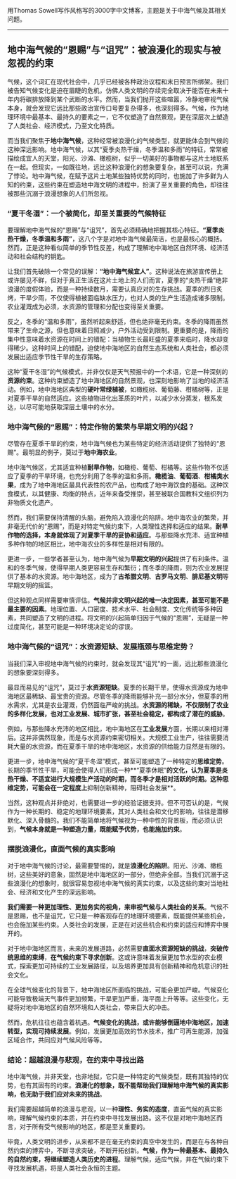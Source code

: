 用Thomas Sowell写作风格写的3000字中文博客，主题是关于中海气候及其相关问题。

---

## 地中海气候的“恩赐”与“诅咒”：被浪漫化的现实与被忽视的约束

气候，这个词汇在现代社会中，几乎已经被各种政治议程和末日预言所绑架。我们被告知气候变化是迫在眉睫的危机，仿佛人类文明的存续完全取决于能否在未来十年内将碳排放降到某个武断的水平。然而，当我们抛开这些喧嚣，冷静地审视气候本身，就会发现它远比那些政治宣传口号要复杂得多，也深刻得多。气候，作为地理环境中最基本、最持久的要素之一，它不仅塑造了自然景观，更在深层次上塑造了人类社会、经济模式，乃至文化特质。

而当我们聚焦于**地中海气候**，这种经常被浪漫化的气候类型，就更能体会到气候的这种深远影响。地中海气候，以其“夏季炎热干燥，冬季温和多雨”的特征，常常被描绘成宜人的天堂，阳光、沙滩、橄榄树，似乎一切美好的事物都与这片土地联系在一起。但现实，一如既往地，远比这种浪漫化的想象要复杂，甚至可以说，充满了悖论。地中海气候，在赋予这片土地某些独特优势的同时，也施加了许多鲜为人知的约束，这些约束在塑造地中海文明的进程中，扮演了至关重要的角色，却往往被那些沉溺于浪漫想象的人们所忽视。

### “夏干冬湿”：一个被简化，却至关重要的气候特征

要理解地中海气候的“恩赐”与“诅咒”，首先必须精确地把握其核心特征。**“夏季炎热干燥，冬季温和多雨”**，这八个字是对地中海气候最简洁，也是最核心的概括。然而，正是这种看似简单的季节性反差，构成了理解地中海地区自然环境、经济活动和社会结构的钥匙。

让我们首先破除一个常见的误解：**“地中海气候宜人”**。这种说法在旅游宣传册上或许屡见不鲜，但对于真正生活在这片土地上的人们而言，夏季的“炎热干燥”绝非浪漫的度假体验，而是一种持续数月，需要认真应对的生存挑战。夏季的烈日炙烤，干旱少雨，不仅使得植被面临缺水压力，也对人类的生产生活造成诸多限制。农业灌溉成为必须，水资源的管理和分配也变得至关重要。

反之，冬季的“温和多雨”，虽然听起来舒适，但也绝非毫无约束。冬季的降雨虽然带来了生命之源，但也意味着日照减少，户外活动受到限制。更重要的是，降雨的集中性意味着水资源在时间上的错配：当植物生长最旺盛的夏季来临时，降水却变得稀少。这种时间上的错配，迫使地中海地区的自然生态系统和人类社会，都必须发展出适应季节性干旱的生存策略。

这种“夏干冬湿”的气候模式，并非仅仅是天气预报中的一个术语，它是一种深刻的**资源约束**。这种约束塑造了地中海地区的自然景观，也深刻地影响了当地的经济活动。例如，地中海地区典型的**硬叶常绿植被**，如橄榄树、葡萄藤、柑橘树等，正是对夏季干旱的自然适应。这些植物进化出革质的叶片，以减少水分蒸发，根系发达，以尽可能地获取深层土壤中的水分。

### 地中海气候的“恩赐”：特定作物的繁荣与早期文明的兴起？

尽管存在夏季干旱的约束，地中海气候也为某些特定的经济活动提供了独特的“恩赐”。最明显的例子，莫过于**地中海农业**。

地中海气候区，尤其适宜种植**耐旱作物**，如橄榄、葡萄、柑橘等。这些作物不仅适应了夏季的干旱环境，也充分利用了冬季的温和多雨。**橄榄油**、**葡萄酒**、**柑橘类水果**，成为了地中海地区最具代表性的农产品，也构成了地中海饮食的基础。这种饮食模式，以其健康、均衡的特点，近年来备受推崇，甚至被联合国教科文组织列为非物质文化遗产。

然而，我们需要保持清醒的头脑，避免陷入浪漫化的陷阱。地中海农业的繁荣，并非毫无代价的“恩赐”，而是对特定气候约束下，人类理性选择和适应的结果。**耐旱作物的选择，本身就体现了对夏季干旱的妥协和适应**。与那些降水充沛、适宜种植多种作物的地区相比，地中海农业的多样性是相对有限的。

更进一步，一些学者甚至认为，地中海气候为**早期文明的兴起**提供了有利条件。温和的冬季气候，使得早期人类更容易生存和繁衍；而冬季的降雨，则为农业发展提供了基本的水资源。地中海地区，成为了**古希腊文明**、**古罗马文明**、**腓尼基文明**等早期文明的摇篮。

但这种观点同样需要审慎评估。**气候并非文明兴起的唯一决定因素，甚至可能不是最主要的因素**。地理位置、人口密度、技术水平、社会制度、文化传统等多种因素，共同塑造了文明的进程。将文明的兴起简单归因于气候的“恩赐”，无疑是一种过度简化，甚至可能是一种环境决定论的谬误。

### 地中海气候的“诅咒”：水资源短缺、发展瓶颈与思维定势？

当我们深入审视地中海气候的约束时，就会发现其“诅咒”的一面，远比那些浪漫化的想象要深刻得多。

最显而易见的“诅咒”，莫过于**水资源短缺**。夏季的长期干旱，使得水资源成为地中海地区最稀缺、最宝贵的资源。尽管冬季的降雨能够补充一部分水分，但夏季的用水需求，尤其是农业灌溉，仍然面临严峻的挑战。**水资源的稀缺，不仅限制了农业的多样化发展，也对工业发展、城市扩张，甚至社会稳定，都构成了潜在的威胁**。

例如，与那些降水充沛的地区相比，地中海地区在**工业发展**方面，长期以来相对滞后。这并非偶然现象，而是与水资源约束密切相关。大规模工业生产，往往需要消耗大量的水资源，而在夏季干旱的地中海地区，水资源的供给能力显然是有限的。

更进一步，地中海气候的“夏干冬湿”模式，甚至可能塑造了一种特定的**思维定势**。长期的季节性干旱，可能会使得人们形成一种**“夏季休眠”**的文化，认为夏季是炎热干燥、不适宜进行大规模生产活动的时期，而冬季才是相对活跃的时期。这种思维定势，可能会在一定程度上**抑制创新精神，阻碍社会发展**。

当然，这种观点并非绝对，也需要进一步的经验证据支持。但不可否认的是，气候作为一种长期的、稳定的地理环境要素，其对人类社会和文化的影响，往往是潜移默化、深入骨髓的。我们不能简单地将气候视为一种中性的背景板，而必须认识到，**气候本身就是一种塑造力量，既能赋予优势，也能施加约束**。

### 摆脱浪漫化，直面气候的真实影响

对于地中海气候的讨论，最需要警惕的，就是**浪漫化的陷阱**。阳光、沙滩、橄榄树，这些美好的意象，固然是地中海地区的一部分，但绝非全部。当我们沉溺于这些浪漫化的想象时，就很容易忽视地中海气候的真实约束，以及这些约束对当地社会、经济和文化产生的深远影响。

**我们需要一种更加理性、更加务实的视角，来审视气候与人类社会的关系**。气候不是恩赐，也不是诅咒，它只是一种客观存在的地理环境要素，既能提供某些机会，也会施加某些约束。人类社会的发展，正是在对这些机会和约束的适应和博弈中展开的。

对于地中海地区而言，未来的发展道路，必然需要**直面水资源短缺的挑战**，**突破传统思维的束缚**，**在气候约束下寻求创新**。这或许意味着发展更加节水型的农业模式，探索更加可持续的工业发展路径，以及培养更加具有创新精神和危机意识的社会文化。

在全球气候变化的背景下，地中海地区所面临的挑战，可能会更加严峻。气候变化可能导致极端天气事件更加频繁，干旱更加严重，海平面上升等等。这些变化，无疑将对地中海地区的自然环境和人类社会，带来巨大的冲击。

然而，危机往往也蕴含着机遇。**气候变化的挑战，或许能够倒逼地中海地区，加速转型，实现可持续发展**。例如，发展更加高效的节水技术，推广可再生能源，加强区域合作，共同应对气候风险等等。

### 结论：超越浪漫与悲观，在约束中寻找出路

地中海气候，并非天堂，也非地狱，它只是一种特定的气候类型，既有其独特的优势，也有其固有的约束。**浪漫化的想象，既不能帮助我们理解地中海气候的真实影响，也无助于我们应对未来的挑战**。

我们需要超越简单的浪漫与悲观，以一种**理性、务实的态度**，直面气候的真实影响，理解气候约束的本质，并在约束中寻找发展出路。这不仅是对地中海地区而言，对于所有受气候影响的地区，都是至关重要的。

毕竟，人类文明的进步，从来都不是在毫无约束的真空中发生的，而是在与各种自然约束的博弈中，不断寻求突破，不断开拓创新。**气候，作为一种最基本、最持久的自然约束，将继续塑造人类历史的进程**。理解气候，适应气候，并在气候约束下寻找发展机遇，将是人类社会永恒的主题。